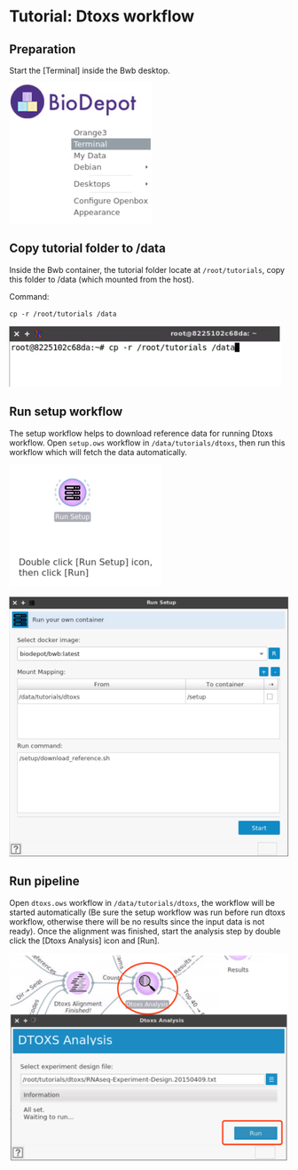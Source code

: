 
# Tutorial: Dtoxs workflow

## Preparation 
Start the [Terminal] inside the Bwb desktop.

![terminal](media/dtoxs_tutorial_start_terminal.png)

## Copy tutorial folder to /data
Inside the Bwb container, the tutorial folder locate at `/root/tutorials`, copy this folder to /data (which mounted from the host).

Command:
```
cp -r /root/tutorials /data
```

![cp](media/dtoxs_tutorial_cp.png)

## Run setup workflow
The setup workflow helps to download reference data for running Dtoxs workflow.
Open `setup.ows` workflow in `/data/tutorials/dtoxs`, then run this workflow which will fetch the data automatically.

![setup1](media/dtoxs_tutorial_setup.png)

![setup2](media/dtoxs_tutorial_setup2.png)


## Run pipeline
Open `dtoxs.ows` workflow in `/data/tutorials/dtoxs`, the workflow will be started automatically (Be sure the setup workflow was run before run dtoxs workflow, otherwise there will be no results since the input data is not ready). Once the alignment was finished, start the analysis step by double click the [Dtoxs Analysis] icon and [Run].

![run](media/dtoxs_tutorial_runpipeline.png)
